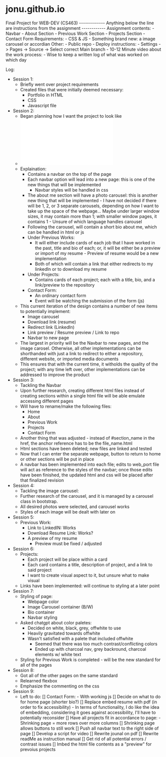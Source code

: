 # jonu.github.io
Final Project for WEB-DEV (CS463)
------------- Anything below the line are instructions from the assignment ------------
Assignment contents: 
    - Navbar
        - About Section
        - Previous Work Section
        - Projects Section
        - Contact Form
Requirements: 
    - CSS & JS
    - Something brand new: a image carousel or accordian 
Other: 
    - Public repo 
    - Deploy instructions: 
        - Settings -> Pages -> Source -> Select correct Main branch
    - 10-12 Minute video about the work process:
        - Wise to keep a written log of what was worked on which day 


Log: 
- Session 1: 
    - Briefly went over project requirements
    - Created files that were initially deemed necessary:
        - Portfolio in HTML
        - CSS 
        - Javascript file
- Session 2: 
    - Began planning how I want the project to look like
    - ![Project Design](media/final_project_design.pdf)
    - Explaination:
        - Contains a navbar on the top of the page
        - Each navbar option will lead into a new page: this is
            one of the new things that will be implemented
            - Navbar styles will be handled in css
        - The about me section will have a photo carousel: this is 
            another new thing that will be implemented
                - I have not decided if there will be 1, 2, or 3
                    separate carousels, depending on how I want to 
                    take up the space of the webpage... Maybe under
                    larger window sizes, it may contain more than 1; 
                    with smaller window pages, it contains 1
                - Unsure of which language handles carousel
        - Following the carousel, will contain a short bio about me,
            which can be handled in html or js
        - Under Previous Works: 
            - It will either include cards of each job that I have 
                worked in the past, title and bio of each; or, it 
                will be either be a preview or import of my resume
                    - Preview of resume would be a new implementation 
            - Both of which will contain a link that either redirects
                to my linkedIn or to download my resume
        - Under Projects:
            - Contains cards of each project; each with a title, bio,
                and a link/preview to the repository
        - Contact Form:
            - An ordinary contact form
            - Event will be watching the submission of the form (js)
    - This current iteration of the design contains a number of new
        items to potentially implement:
        - Image carousel
        - Download link (resume)
        - Redirect link (LinkedIn)
        - Link preview / Resume preview / Link to repo
        - Navbar to new page
    - The largest in priority will be the Navbar to new pages, and
        the image carosel. Otherwise, all other implementations can
        be shorthanded with just a link to redirect to either a 
        repository, different website, or imported media documents 
    - This ensures that with the current time, it witholds the quality
        of the project; with any time left over, other implementations
        can be addressed to improve the product
- Session 3: 
    - Tackling the Navbar
    - Upon further research, creating different html files instead of 
        creating sections within a single html file will be able 
        emulate accessing different pages 
    - Will have to rename/make the following files:
        - Home
        - About
        - Previous Work
        - Projects
        - Contact Form
    - Another thing that was adjusted - instead of #section_name
        in the href, the anchor reference has to be the file_name.html
    - Html sections have been deleted; new files are linked and tested
    - Now that I can enter the separate webpage, button to return to 
        home or other sections will be put in place
    - A navbar has been implemented into each file; edits to web_port
        file will act as reference to the styles of the navbar; once 
        those edits have been finished, the updated html and css will 
        be placed after that finalized revision
- Session 4:
    - Tackling the image carousel:
    - Further research of the carousel, and it is managed by a carousel
        class in bootstrap.
    - All desired photos were selected, and carousel works
    - Styles of each image will be dealt with later on
- Session 5:
    - Previous Work:
        - Link to LinkedIN: Works
        - Download Resume Link: Works?
        - A preview of my resume
            - Preview must be fixed / adjusted
- Session 6: 
    - Projects:
        - Each project will be place within a card
        - Each card contains a title, description of project, and a link to said project
        - I want to create visual aspect to it, but unsure what to make visual
    - Links have been implemented: will continue to styling at a
        later point
- Session 7: 
    - Styling of page:
        - Webpage color
        - Image Carousel container (B/W)
        - Bio container
        - Navbar styling
    - Asked chatgpt about color paletes: 
        - Decided on white, black, grey, offwhite to use
        - Heavily gravitated towards offwhite
        - Wasn't satisfied with a palete that included offwhite
            - Seemed that there was too much contrast/conflicting 
                colors
            - Ended up with charcoal nav, grey backround, 
                charcoal elements w/ white text
    - Styling for Previous Work is completed - will be the new 
        standard for all of the pages
- Session 8: 
    - Got all of the other pages on the same standard
    - Relearned flexbox 
    - Emphasize the commenting on the css
- Session 9: 
    - Left to do:
        [] Contact Form:
            - With working js
        [] Decide on what to do for home page (shorter bio?)
        [] Replace embed resume with pdf (in order to fix accessibility)
            - In terms of functionality, I do like the idea of embedding,
                considering it goes against accessibility, I'll
                have to potentially reconsider
        [] Have all projects fit in accordance to page:
            - Shrinking page = more rows over more columns 
        [] Shrinking page allows buttons to still work 
        [] Push all navbar text to the right side of page
        [] Develop a script for video
        [] Rewrite jounal on pdf
        [] Rewrite readMe as instruction manual
        [] Get rid of all potential errors / contrast issues
        [] Imbed the html file contents as a "preview" for prevoius projects 